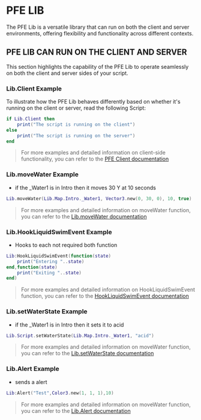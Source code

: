 # PFE LIB

The PFE Lib is a versatile library that can run on both the client and server environments, offering flexibility and functionality across different contexts.

## PFE LIB CAN RUN ON THE CLIENT AND SERVER

This section highlights the capability of the PFE Lib to operate seamlessly on both the client and server sides of your script.

### Lib.Client Example

To illustrate how the PFE Lib behaves differently based on whether it's running on the client or server, read the following Script:

```lua
if Lib.Client then
    print("The script is running on the client")
else
    print("The script is running on the server")
end
```

> For more examples and detailed information on client-side functionality, you can refer to the [PFE Client documentation](Pfe/Client.md)

### Lib.moveWater Example
- if the _Water1 is in Intro then it moves 30 Y at 10 seconds
```lua
Lib.moveWater(Lib.Map.Intro._Water1, Vector3.new(0, 30, 0), 10, true)
```

> For more examples and detailed information on moveWater function, you can refer to the [Lib.moveWater documentation](openfloodtest/Lib.moveWater.md)

### Lib.HookLiquidSwimEvent Example
- Hooks to each not required both function
```lua
Lib:HookLiquidSwimEvent(function(state)
	print("Entering "..state)
end,function(state)
	print("Exiting "..state)
end)
```

> For more examples and detailed information on HookLiquidSwimEvent function, you can refer to the [HookLiquidSwimEvent documentation](Pfe/HookLiquidSwimEvent.md)

### Lib.setWaterState Example
- if the _Water1 is in Intro then it sets it to acid
```lua
Lib.Script.setWaterState(Lib.Map.Intro._Water1, "acid")
```
> For more examples and detailed information on moveWater function, you can refer to the [Lib.setWaterState documentation](openfloodtest/Lib.setWaterState.md)

### Lib.Alert Example
- sends a alert
```lua
Lib:Alert("Test",Color3.new(1, 1, 1),10)
```
> For more examples and detailed information on moveWater function, you can refer to the [Lib.Alert documentation](Pfe/Alert.md)

